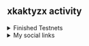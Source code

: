 

## xkaktyzx activity

  <details>
  <summary>Finished Testnets</summary>
- [Aleo]()
- [Archway]()
- [Asset Mantle]()
- [Althea]()
- [Bitcountry]()
- [Cere]()
- [Concordium]()
- [Chronic]()
- [Connext]()
- [Crescent]()
- [Cryptocom]()
- [Decentr]()
- [Evmos]()
- [Filecoin]()
- [Frontier]()
- [Galital]()
- [GAME]()
- [Hopr]()
- [Humanode]()
- [IRIS]()
- [Iron Fish](xkaktyzx)
- [Kira]()
- [Likecoin]()
- [Meter]()
- [Minima]()
- [Mundis]()
- [Near]()
- [NUcypher]()
- [Obol]()
- [Phala]()
- [Plasm]()
- [PlatON]()
- [Spacemesh]()
- [StarkNet]()
- [Swarm]()
- [Zeigeist]()
- [Zenon]()
- [Nym]()
 
</details>

<details>
  <summary>My social links</summary>

- [Twitter](https://twitter.com/hjvf777)
- [ENS](https://app.ens.domains/name/xkaktyzx.eth)
- [Medium]()
- [Instagram](https://instagram.com/roman_loveloli?igshid=ZDdkNTZiNTM=)
- [Telegram](https://t.me/hjvf77)
- [Lens](https://www.lensfrens.xyz/beekesh.lens)
</details>
